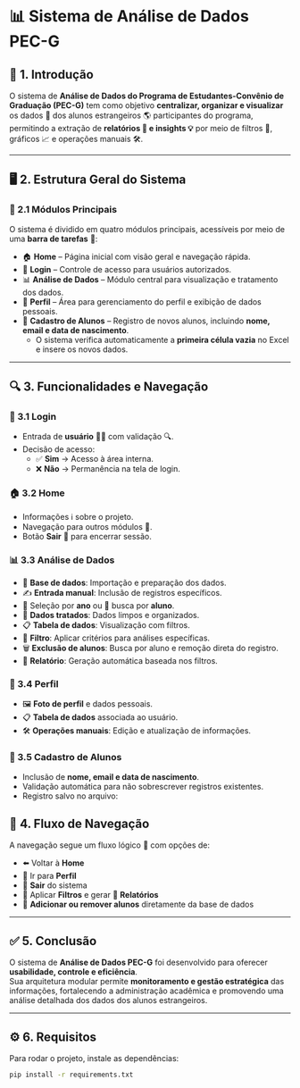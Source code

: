 # 📊 Sistema de Análise de Dados PEC-G

## 📌 1. Introdução

O sistema de **Análise de Dados do Programa de Estudantes-Convênio de Graduação (PEC-G)** tem como objetivo **centralizar, organizar e visualizar** os dados 📂 dos alunos estrangeiros 🌎 participantes do programa, permitindo a extração de **relatórios 📑 e insights 💡** por meio de filtros 🎯, gráficos 📈 e operações manuais 🛠️.

---

## 🖥️ 2. Estrutura Geral do Sistema

### 🔹 2.1 Módulos Principais

O sistema é dividido em quatro módulos principais, acessíveis por meio de uma **barra de tarefas** 📌:

- 🏠 **Home** – Página inicial com visão geral e navegação rápida.  
- 🔑 **Login** – Controle de acesso para usuários autorizados.  
- 📊 **Análise de Dados** – Módulo central para visualização e tratamento dos dados.  
- 👤 **Perfil** – Área para gerenciamento do perfil e exibição de dados pessoais.  
- 📝 **Cadastro de Alunos** – Registro de novos alunos, incluindo **nome, email e data de nascimento**.  
  - O sistema verifica automaticamente a **primeira célula vazia** no Excel e insere os novos dados.  

---

## 🔍 3. Funcionalidades e Navegação

### 🔑 3.1 Login
- Entrada de **usuário** 👨‍💻 com validação 🔍.  
- Decisão de acesso:  
  - ✅ **Sim** → Acesso à área interna.  
  - ❌ **Não** → Permanência na tela de login.  

### 🏠 3.2 Home
- Informações ℹ️ sobre o projeto.  
- Navegação para outros módulos 📂.  
- Botão **Sair** 🚪 para encerrar sessão.  

### 📊 3.3 Análise de Dados
- 📂 **Base de dados**: Importação e preparação dos dados.  
- ✍️ **Entrada manual**: Inclusão de registros específicos.  
- 📅 Seleção por **ano** ou 🔎 busca por **aluno**.  
- 🧹 **Dados tratados**: Dados limpos e organizados.  
- 📋 **Tabela de dados**: Visualização com filtros.  
- 🎯 **Filtro**: Aplicar critérios para análises específicas.  
- 🗑️ **Exclusão de alunos**: Busca por aluno e remoção direta do registro.  
- 📑 **Relatório**: Geração automática baseada nos filtros.  

### 👤 3.4 Perfil
- 🖼️ **Foto de perfil** e dados pessoais.  
- 📋 **Tabela de dados** associada ao usuário.  
- 🛠️ **Operações manuais**: Edição e atualização de informações.  

### 📝 3.5 Cadastro de Alunos
- Inclusão de **nome, email e data de nascimento**.  
- Validação automática para não sobrescrever registros existentes.  
- Registro salvo no arquivo:  

## 🔄 4. Fluxo de Navegação
A navegação segue um fluxo lógico 🔀 com opções de:

- ⬅️ Voltar à **Home**  
- 👤 Ir para **Perfil**  
- 🚪 **Sair** do sistema  
- 🎯 Aplicar **Filtros** e gerar 📑 **Relatórios**  
- 📝 **Adicionar ou remover alunos** diretamente da base de dados  

---

## ✅ 5. Conclusão
O sistema de **Análise de Dados PEC-G** foi desenvolvido para oferecer **usabilidade, controle e eficiência**.  
Sua arquitetura modular permite **monitoramento e gestão estratégica** das informações, fortalecendo a administração acadêmica e promovendo uma análise detalhada dos dados dos alunos estrangeiros.  

---

## ⚙️ 6. Requisitos
Para rodar o projeto, instale as dependências:

```bash
pip install -r requirements.txt
